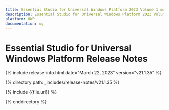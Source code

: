 ```yaml
---
title: Essential Studio for Universal Windows Platform 2023 Volume 1 main Release Release Notes  
description: Essential Studio for Universal Windows Platform 2023 Volume 1 main Release Release Notes  
platform: UWP
documentation: ug
---
```


# Essential Studio for Universal Windows Platform  Release Notes  

{% include release-info.html date="March 22, 2023"  version="v21.1.35" %} 

{% directory path: _includes/release-notes/v21.1.35 %}

{% include {{file.url}} %}

{% enddirectory %}